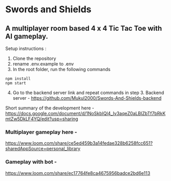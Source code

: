 # Swords and Shields

## A multiplayer room based 4 x 4 Tic Tac Toe with AI gameplay.

Setup instructions : 
1. Clone the repository
2. rename .env.example to .env
3. In the root folder, run the following commands
```console
npm install
npm start
```
4. Go to the backend server link and repeat commands in step 3.
  Backend server - https://github.com/Mukul2000/Swords-And-Shields-backend


Short summary of the development here - https://docs.google.com/document/d/1NoSkbIQl4_Iv3aqeZ0aLBIZbTf7bRkKmtZw5DkLF4YQ/edit?usp=sharing

### Multiplayer gameplay here -


https://www.loom.com/share/ce5ed459b3a14fedae328b6258fcc651?sharedAppSource=personal_library



### Gameplay with bot -


https://www.loom.com/share/ec17764fe8ca4675956badce2bd6e113





